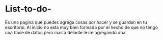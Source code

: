 # List-to-do-
Es una  pagina que puedes agrega cosas por hacer y se guardan en tu escritorio. Al inicio no esta muy bien formada por el hecho de que no tengo una base de datos pero mas a delante le ire agregando una. 
